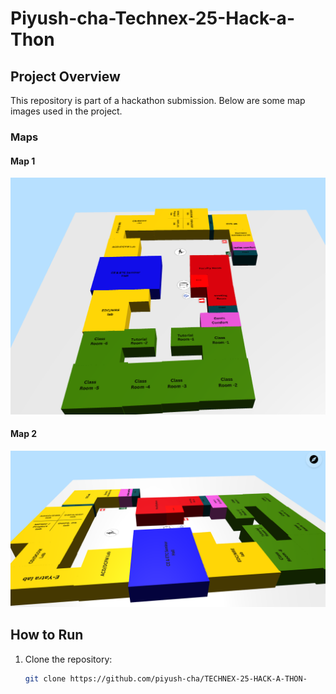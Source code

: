 # Piyush-cha-Technex-25-Hack-a-Thon

## Project Overview
This repository is part of a hackathon submission. Below are some map images used in the project.

### Maps
#### Map 1
![Map 1](./public/map1.png)

#### Map 2
![Map 2](./public/map2.png)

## How to Run
1. Clone the repository:
   ```bash
   git clone https://github.com/piyush-cha/TECHNEX-25-HACK-A-THON-